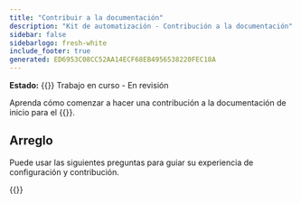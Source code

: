 ```yaml
---
title: "Contribuir a la documentación"
description: "Kit de automatización - Contribución a la documentación"
sidebar: false
sidebarlogo: fresh-white
include_footer: true
generated: ED6953C08CC52AA14ECF68EB4956538220FEC18A
---
```


**Estado:** {{<externalImage src="https://github.githubassets.com/images/icons/emoji/unicode/1f6a7.png" size="16x16" text="Construction Icon">}} Trabajo en curso - En revisión

Aprenda cómo comenzar a hacer una contribución a la documentación de inicio para el {{<product-name>}}.

## Arreglo

Puede usar las siguientes preguntas para guiar su experiencia de configuración y contribución.

{{<questions name="/content/es/contribution/documentation.json" completed="Gracias por completar las preguntas de configuración" showNavigationButtons="false" locale="es">}}
